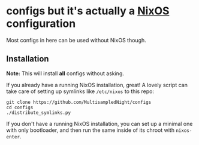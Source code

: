 # configs but it's actually a [NixOS](https://nixos.org) configuration

Most configs in here can be used without NixOS though.

## Installation

**Note:** This will install **all** configs without asking.

If you already have a running NixOS installation, great! A lovely script can take care of setting up symlinks like `/etc/nixos` to this repo:

```console
git clone https://github.com/MultisampledNight/configs
cd configs
./distribute_symlinks.py
```

If you don't have a running NixOS installation, you can set up a minimal one with only bootloader, and then run the same inside of its chroot with `nixos-enter`.

